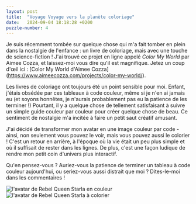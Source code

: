 ```yaml
---
layout: post
title:  "Voyage Voyage vers la planète coloriage"
date:   2024-09-04 18:18:28 +0200
puzzle-number: 4
---
```

Je suis récemment tombée sur quelque chose qui m'a fait tomber en plein dans la nostalgie de l'enfance : un livre de coloriage, mais avec une touche de science-fiction ! J'ai trouvé ce projet en ligne appelé *Color My World* par Aimee Cozza, et laissez-moi vous dire qu'il est magnifique. Jetez un coup d'œil ici : [Color My World d'Aimee Cozza] (https://www.aimeecozza.com/projects/color-my-world/).

Les livres de coloriage ont toujours été un point sensible pour moi. Enfant, j'étais obsédée par ces tableaux à code couleur, même si je n'en ai jamais eu (et soyons honnêtes, je n'aurais probablement pas eu la patience de les terminer !) Pourtant, il y a quelque chose de tellement satisfaisant à suivre un simple guide couleur par couleur pour créer quelque chose de beau. Ce sentiment de nostalgie m'a incitée à faire un petit saut créatif amusant.

J'ai décidé de transformer mon avatar en une image couleur par code - ainsi, non seulement vous pouvez le voir, mais vous pouvez aussi le colorier ! C'est un retour en arrière, à l'époque où la vie était un peu plus simple et où il suffisait de rester dans les lignes. De plus, c'est une façon ludique de rendre mon petit coin d'univers plus interactif.

Qu'en pensez-vous ? Auriez-vous la patience de terminer un tableau à code couleur aujourd'hui, ou seriez-vous aussi distrait que moi ? Dites-le-moi dans les commentaires !

<div class="wrapper-grid col-500">
        <div>
          <img src="{{ '/assets/images/coloring/logo.png' | absolute_url }}" alt="l'avatar de Rebel Queen Starla en couleur">
          <figcaption></figcaption>
        </div>
        <div>
          <img src="{{ '/assets/images/coloring/coloringcode.png' | absolute_url }}" alt="l'avatar de Rebel Queen Starla à colorier">
          <figcaption></figcaption>
        </div>    
</div>